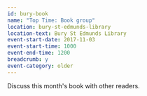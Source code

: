 ```yaml
---
id: bury-book
name: "Top Time: Book group"
location: bury-st-edmunds-library
location-text: Bury St Edmunds Library
event-start-date: 2017-11-03
event-start-time: 1000
event-end-time: 1200
breadcrumb: y
event-category: older
---
```


Discuss this month's book with other readers.
